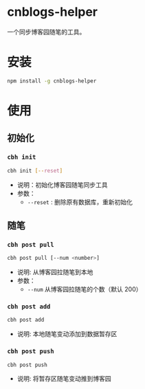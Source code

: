 # cnblogs-helper

一个同步博客园随笔的工具。

# 安装

```bash
npm install -g cnblogs-helper
```

# 使用

## 初始化

### `cbh init`

```bash
cbh init [--reset]
```

-   说明：初始化博客园随笔同步工具
-   参数：
    -   `--reset` : 删除原有数据库，重新初始化

## 随笔

### `cbh post pull`

```bash
cbh post pull [--num <number>]
```

-   说明: 从博客园拉随笔到本地
-   参数：
    -   `--num` 从博客园拉随笔的个数（默认 200）

### `cbh post add`

```bash
cbh post add
```

-   说明: 本地随笔变动添加到数据暂存区

### `cbh post push`

```bash
cbh post push
```

-   说明: 将暂存区随笔变动推到博客园
